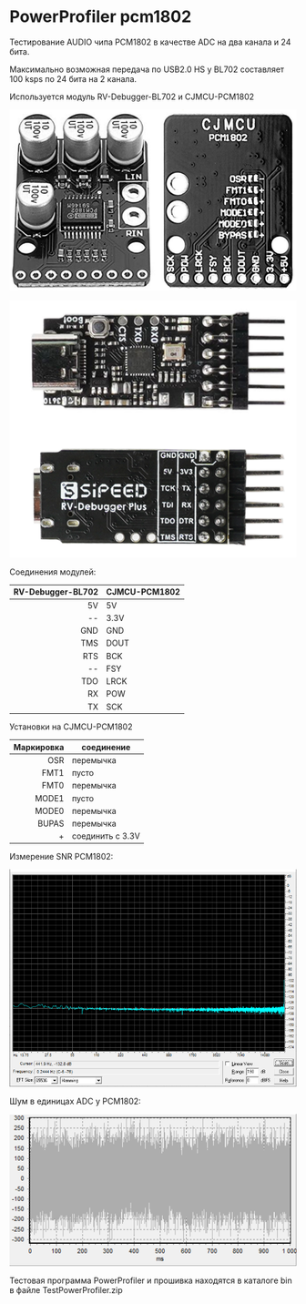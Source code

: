 # PowerProfiler pcm1802
Тестирование AUDIO чипа PCM1802 в качестве ADC на два канала и 24 бита.

Максимально возможная передача по USB2.0 HS у BL702 составляет 100 ksps по 24 бита на 2 канала. 

Используется модуль RV-Debugger-BL702 и CJMCU-PCM1802

![SCH](https://github.com/pvvx/PowerProfiler_pcm1802/blob/master/img/CJMCU-PCM1802.png)

![SCH](https://github.com/pvvx/PowerProfiler_pcm1802/blob/master/img/RV-Debugger-BL702.png)

Соединения модулей:

|RV-Debugger-BL702 | CJMCU-PCM1802 |
| ------: | ------- |
| 5V | 5V |
| -- | 3.3V |
| GND | GND |
| TMS | DOUT |
| RTS | BCK |
| -- | FSY |
| TDO | LRCK |
| RX | POW |
| TX | SCK |

Установки на CJMCU-PCM1802 

| Маркировка | соединение |
| ------: | ------- |
| OSR | перемычка |
| FMT1 | пусто |
| FMT0 | перемычка |
| MODE1 | пусто |
| MODE0 | перемычка |
| BUPAS | перемычка |
| + | соединить с 3.3V|

Измерение SNR PCM1802:

![SCH](https://github.com/pvvx/PowerProfiler_pcm1802/blob/master/img/snr.png)

Шум в единицах ADC у PCM1802:

![SCH](https://github.com/pvvx/PowerProfiler_pcm1802/blob/master/img/snr-p-p.png)

Тестовая программа PowerProfiler и прошивка находятся в каталоге bin в файле TestPowerProfiler.zip
